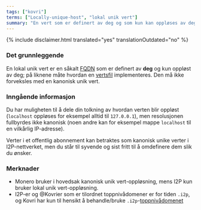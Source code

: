 ```yaml
---
tags: ["kovri"]
terms: ["Locally-unique-host", "lokal unik vert"]
summary: "En vert som er definert av deg og som kun kan oppløses av deg"
---
```


{% include disclaimer.html translated="yes" translationOutdated="no" %}
### Det grunnleggende

En lokal unik vert er en såkalt [FQDN](https://en.wikipedia.org/wiki/FQDN) som er definert av **deg** og kun oppløst av deg; på liknene måte hvordan en [vertsfil](https://en.wikipedia.org/wiki/Hosts_(file)) implementeres. Den må ikke forveksles med en kanonisk unik vert.

### Inngående informasjon

Du har muligheten til å dele din tolkning av hvordan verten blir oppløst (`localhost` oppløses for eksempel alltid til `127.0.0.1`), men resolusjonen fullbyrdes ikke kanonisk (noen andre kan for eksempel mappe `localhost` til en vilkårlig IP-adresse).

Verter i et offentlig abonnement kan betraktes som kanonisk unike verter i I2P-nettverket, men du står til syvende og sist fritt til å omdefinere dem slik du ønsker.

### Merknader

- Monero bruker i hovedsak kanonisk unik vert-oppløsning, mens I2P kun bruker lokal unik vert-oppløsning.
- I2P-er og @Kovrier som er tilordnet toppnivådomener er for tiden `.i2p`, og Kovri har kun til hensikt å behandle/bruke `.i2p`-[toppnivådomenet](https://en.wikipedia.org/wiki/Top_level_domain)
